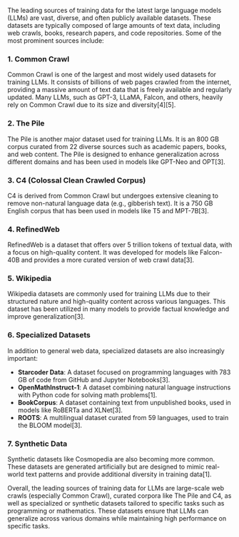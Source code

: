 The leading sources of training data for the latest large language models (LLMs) are vast, diverse, and often publicly available datasets. These datasets are typically composed of large amounts of text data, including web crawls, books, research papers, and code repositories. Some of the most prominent sources include:

### 1. Common Crawl

Common Crawl is one of the largest and most widely used datasets for training LLMs. It consists of billions of web pages crawled from the internet, providing a massive amount of text data that is freely available and regularly updated. Many LLMs, such as GPT-3, LLaMA, Falcon, and others, heavily rely on Common Crawl due to its size and diversity\[4]\[5].

### 2. The Pile

The Pile is another major dataset used for training LLMs. It is an 800 GB corpus curated from 22 diverse sources such as academic papers, books, and web content. The Pile is designed to enhance generalization across different domains and has been used in models like GPT-Neo and OPT\[3].

### 3. C4 (Colossal Clean Crawled Corpus)

C4 is derived from Common Crawl but undergoes extensive cleaning to remove non-natural language data (e.g., gibberish text). It is a 750 GB English corpus that has been used in models like T5 and MPT-7B\[3].

### 4. RefinedWeb

RefinedWeb is a dataset that offers over 5 trillion tokens of textual data, with a focus on high-quality content. It was developed for models like Falcon-40B and provides a more curated version of web crawl data\[3].

### 5. Wikipedia

Wikipedia datasets are commonly used for training LLMs due to their structured nature and high-quality content across various languages. This dataset has been utilized in many models to provide factual knowledge and improve generalization\[3].

### 6. Specialized Datasets

In addition to general web data, specialized datasets are also increasingly important:

- **Starcoder Data**: A dataset focused on programming languages with 783 GB of code from GitHub and Jupyter Notebooks\[3].
- **OpenMathInstruct-1**: A dataset combining natural language instructions with Python code for solving math problems\[1].
- **BookCorpus**: A dataset containing text from unpublished books, used in models like RoBERTa and XLNet\[3].
- **ROOTS**: A multilingual dataset curated from 59 languages, used to train the BLOOM model\[3].

### 7. Synthetic Data

Synthetic datasets like Cosmopedia are also becoming more common. These datasets are generated artificially but are designed to mimic real-world text patterns and provide additional diversity in training data\[1].

Overall, the leading sources of training data for LLMs are large-scale web crawls (especially Common Crawl), curated corpora like The Pile and C4, as well as specialized or synthetic datasets tailored to specific tasks such as programming or mathematics. These datasets ensure that LLMs can generalize across various domains while maintaining high performance on specific tasks.

&#x20;
